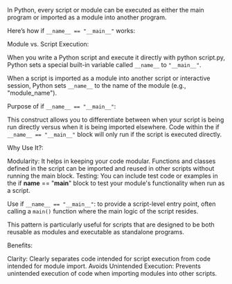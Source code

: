 In Python, every script or module can be executed as either the main program or 
imported as a module into another program. 

Here’s how if `__name__ == "__main__"` works:

Module vs. Script Execution:

When you write a Python script and execute it directly with python script.py, Python sets a special built-in variable called `__name__` to `"__main__"`.

When a script is imported as a module into another script or interactive session, Python sets `__name__` to the name of the module (e.g., "module_name").

Purpose of if `__name__ == "__main__"`:


This construct allows you to differentiate between when your script is being run directly versus when it is being imported elsewhere.
Code within the if `__name__ == "__main__"` block will only run if the script is executed directly.


Why Use It?:

Modularity: It helps in keeping your code modular. Functions and classes defined in the script can be imported and reused in other scripts without running the main block.
Testing: You can include test code or examples in the if __name__ == "__main__" block to test your module's functionality when run as a script.


Use if `__name__ == "__main__"`: to provide a script-level entry point, often calling a `main()` function where the main logic of the script resides.

This pattern is particularly useful for scripts that are designed to be both reusable as modules and executable as standalone programs.


Benefits:

Clarity: Clearly separates code intended for script execution from code intended for module import.
Avoids Unintended Execution: Prevents unintended execution of code when importing modules into other scripts.